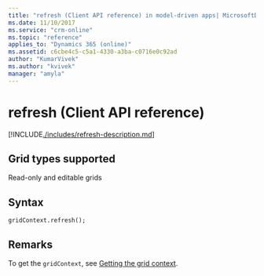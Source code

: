 ```yaml
---
title: "refresh (Client API reference) in model-driven apps| MicrosoftDocs"
ms.date: 11/10/2017
ms.service: "crm-online"
ms.topic: "reference"
applies_to: "Dynamics 365 (online)"
ms.assetid: c6cbe4c5-c5a1-4330-a3ba-c0716e0c92ad
author: "KumarVivek"
ms.author: "kvivek"
manager: "amyla"
---
```

# refresh (Client API reference)



[!INCLUDE[./includes/refresh-description.md](./includes/refresh-description.md)]

## Grid types supported

Read-only and editable grids

## Syntax

`gridContext.refresh();`

## Remarks

To get the `gridContext`, see [Getting the grid context](../../grids.md#bkmk_gridcontext). 


